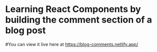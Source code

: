 # Learning React Components by building the comment section of a blog post
#You can view it live here at https://blog-comments.netlify.app/
